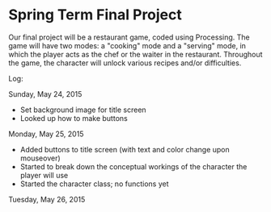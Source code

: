 # Spring Term Final Project

Our final project will be a restaurant game, coded using Processing. The game will have two modes: a "cooking" mode and a "serving" mode, in which the player acts as the chef or the waiter in the restaurant. Throughout the game, the character will unlock various recipes and/or difficulties. 

Log:

Sunday, May 24, 2015
- Set background image for title screen
- Looked up how to make buttons

Monday, May 25, 2015
- Added buttons to title screen (with text and color change upon mouseover)
- Started to break down the conceptual workings of the character the player will use
- Started the character class; no functions yet
 
Tuesday, May 26, 2015

 

